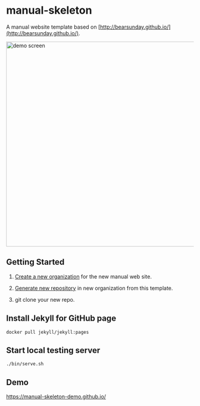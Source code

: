 # manual-skeleton

A manual website template based on [http://bearsunday.github.io/](http://bearsunday.github.io/).

<img width="550" alt="demo screen" src="https://user-images.githubusercontent.com/529021/143152197-6a988981-87bb-4da4-8a5b-f9abbe8dfe60.png">

## Getting Started

1. [Create a new organization](https://docs.github.com/en/organizations/collaborating-with-groups-in-organizations/creating-a-new-organization-from-scratch) for the new manual web site.

2. [Generate new repository](https://github.blog/2019-06-06-generate-new-repositories-with-repository-templates/) in new organization from this template.

3. git clone your new repo.

## Install Jekyll for GitHub page

```
docker pull jekyll/jekyll:pages
```

## Start local testing server

```
./bin/serve.sh
```
## Demo

https://manual-skeleton-demo.github.io/
